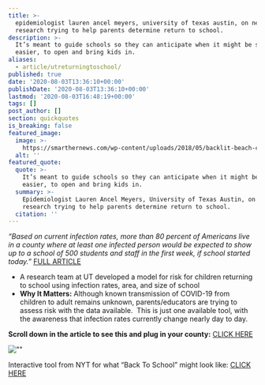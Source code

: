 ```yaml
---
title: >-
  epidemiologist lauren ancel meyers, university of texas austin, on new
  research trying to help parents determine return to school.
description: >-
  It’s meant to guide schools so they can anticipate when it might be safe, or
  easier, to open and bring kids in.
aliases:
  - article/utreturningtoschool/
published: true
date: '2020-08-03T13:36:10+00:00'
publishDate: '2020-08-03T13:36:10+00:00'
lastmod: '2020-08-03T16:48:19+00:00'
tags: []
post_author: []
section: quickquotes
is_breaking: false
featured_image:
  image: >-
    https://smarthernews.com/wp-content/uploads/2018/05/backlit-beach-children-9397001-scaled.jpg
  alt: ''
featured_quote:
  quote: >-
    It’s meant to guide schools so they can anticipate when it might be safe, or
    easier, to open and bring kids in.
  summary: >-
    Epidemiologist Lauren Ancel Meyers, University of Texas Austin, on new
    research trying to help parents determine return to school.
  citation: ''
---
```

_“Based on current infection rates, more than 80 percent of Americans live in a county where at least one infected person would be expected to show up to a school of 500 students and staff in the first week, if school started today.”_ [FULL ARTICLE](\"https://www.nytimes.com/interactive/2020/07/31/us/coronavirus-school-reopening-risk.html\")

*   A research team at UT developed a model for risk for children returning to school using infection rates, area, and size of school
*   **Why It Matters:** Although known transmission of COVID-19 from children to adult remains unknown, parents/educators are trying to assess risk with the data available.  This is just one available tool, with the awareness that infection rates currently change nearly day to day.

**Scroll down in the article to see this and plug in your county:** [CLICK HERE](\"https://www.nytimes.com/interactive/2020/07/31/us/coronavirus-school-reopening-risk.html\")

![\"\"](\"https://smarthernews.com/wp-content/uploads/2020/08/Screen-Shot-2020-08-03-at-8.29.34-AM-300x248.png\")

Interactive tool from NYT for what “Back To School” might look like: [CLICK HERE](\"https://www.nytimes.com/interactive/2020/07/29/us/schools-reopening-coronavirus.html\")